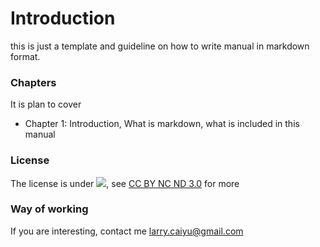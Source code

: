# Introduction

this is just a template and guideline on how to write manual in markdown format.


### Chapters
It is plan to cover

* Chapter 1: Introduction, What is markdown, what is included in this manual

### License
  The license is under ![](http://i.creativecommons.org/l/by-nc-nd/3.0/88x31.png), see [CC BY NC ND 3.0](http://creativecommons.org/licenses/by-nc-nd/3.0/) for more

### Way of working

If you are interesting, contact me larry.caiyu@gmail.com
 

